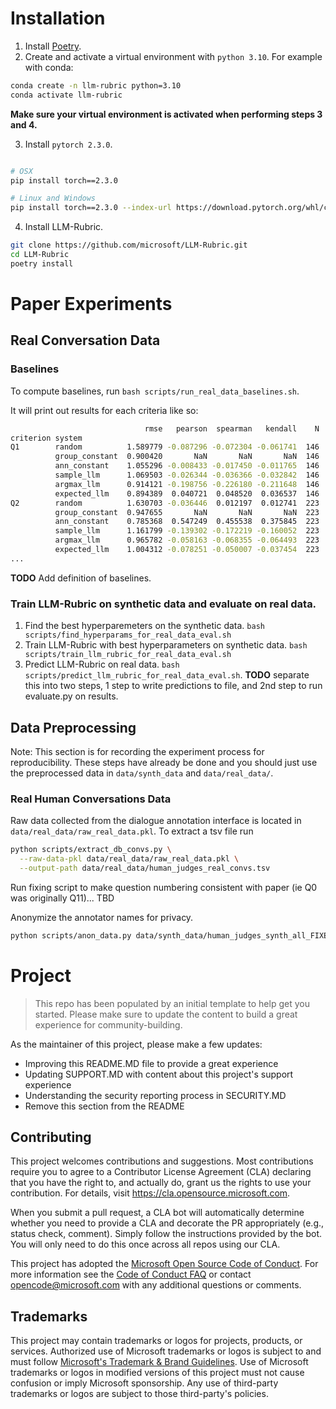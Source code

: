 # Installation

1. Install [Poetry](https://python-poetry.org/docs/#installing-with-the-official-installer).
2. Create and activate a virtual environment with `python 3.10`. For example with conda: 
```bash
conda create -n llm-rubric python=3.10
conda activate llm-rubric
```
**Make sure your virtual environment is activated when performing steps 3 and 4.**

3. Install `pytorch 2.3.0`.
```bash

# OSX
pip install torch==2.3.0

# Linux and Windows
pip install torch==2.3.0 --index-url https://download.pytorch.org/whl/cpu
```
4. Install LLM-Rubric.
```bash
git clone https://github.com/microsoft/LLM-Rubric.git
cd LLM-Rubric
poetry install
```
   
# Paper Experiments

## Real Conversation Data

### Baselines

To compute baselines, run `bash scripts/run_real_data_baselines.sh`.

It will print out results for each criteria like so:

```sh
                              rmse   pearson  spearman   kendall    N      mean           std
criterion system
Q1        random          1.589779 -0.087296 -0.072304 -0.061741  146  2.390411  1.124894e+00
          group_constant  0.900420       NaN       NaN       NaN  146  3.213605  0.000000e+00
          ann_constant    1.055296 -0.008433 -0.017450 -0.011765  146  3.044042  5.892783e-01
          sample_llm      1.069503 -0.026344 -0.036366 -0.032842  146  2.773973  5.706347e-01
          argmax_llm      0.914121 -0.198756 -0.226180 -0.211648  146  2.972603  1.632380e-01
          expected_llm    0.894389  0.040721  0.048520  0.036537  146  2.773374  1.292079e-01
Q2        random          1.630703 -0.036446  0.012197  0.012741  223  2.484305  1.103795e+00
          group_constant  0.947655       NaN       NaN       NaN  223  3.397611  8.881784e-16
          ann_constant    0.785368  0.547249  0.455538  0.375845  223  3.259603  3.976770e-01
          sample_llm      1.161799 -0.139302 -0.172219 -0.160052  223  2.843049  4.898372e-01
          argmax_llm      0.965782 -0.058163 -0.068355 -0.064493  223  2.991031  1.336293e-01
          expected_llm    1.004312 -0.078251 -0.050007 -0.037454  223  2.864326  1.398593e-01
...
```

**TODO** Add definition of baselines.

### Train LLM-Rubric on synthetic data and evaluate on real data.

1. Find the best hyperparemeters on the synthetic data. `bash scripts/find_hyperparams_for_real_data_eval.sh`
2. Train LLM-Rubric with best hyperparameters on synthetic data. `bash scripts/train_llm_rubric_for_real_data_eval.sh`
3. Predict LLM-Rubric on real data. `bash scripts/predict_llm_rubric_for_real_data_eval.sh`. **TODO** separate this into two steps, 1 step to write predictions to file, and 2nd step to run evaluate.py on results.


## Data Preprocessing

Note: This section is for recording the experiment process for reproducibility.
These steps have already be done and you should just use the preprocessed data
in `data/synth_data` and `data/real_data/`.

### Real Human Conversations Data

Raw data collected from the dialogue annotation interface is located in `data/real_data/raw_real_data.pkl`. To extract a tsv file run 

```bash
python scripts/extract_db_convs.py \
  --raw-data-pkl data/real_data/raw_real_data.pkl \
  --output-path data/real_data/human_judges_real_convs.tsv
```


Run fixing script to make question numbering consistent with paper (ie Q0 was originally Q11)... TBD


Anonymize the annotator names for privacy.

```bash
python scripts/anon_data.py data/synth_data/human_judges_synth_all_FIXED.tsv data/real_data/human_judges_real_convs_FIXED.tsv 
```


# Project


> This repo has been populated by an initial template to help get you started. Please
> make sure to update the content to build a great experience for community-building.

As the maintainer of this project, please make a few updates:

- Improving this README.MD file to provide a great experience
- Updating SUPPORT.MD with content about this project's support experience
- Understanding the security reporting process in SECURITY.MD
- Remove this section from the README

## Contributing

This project welcomes contributions and suggestions.  Most contributions require you to agree to a
Contributor License Agreement (CLA) declaring that you have the right to, and actually do, grant us
the rights to use your contribution. For details, visit https://cla.opensource.microsoft.com.

When you submit a pull request, a CLA bot will automatically determine whether you need to provide
a CLA and decorate the PR appropriately (e.g., status check, comment). Simply follow the instructions
provided by the bot. You will only need to do this once across all repos using our CLA.

This project has adopted the [Microsoft Open Source Code of Conduct](https://opensource.microsoft.com/codeofconduct/).
For more information see the [Code of Conduct FAQ](https://opensource.microsoft.com/codeofconduct/faq/) or
contact [opencode@microsoft.com](mailto:opencode@microsoft.com) with any additional questions or comments.

## Trademarks

This project may contain trademarks or logos for projects, products, or services. Authorized use of Microsoft 
trademarks or logos is subject to and must follow 
[Microsoft's Trademark & Brand Guidelines](https://www.microsoft.com/en-us/legal/intellectualproperty/trademarks/usage/general).
Use of Microsoft trademarks or logos in modified versions of this project must not cause confusion or imply Microsoft sponsorship.
Any use of third-party trademarks or logos are subject to those third-party's policies.
